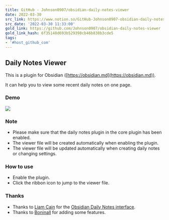 ```yaml
---
title: GitHub - Johnson0907/obsidian-daily-notes-viewer
date: 2022-03-30
src_link: https://www.notion.so/GitHub-Johnson0907-obsidian-daily-notes-viewer-324fd2f099f247e98a1b1887431e04fd
src_date: '2022-03-30 11:33:00'
gold_link: https://github.com/Johnson0907/obsidian-daily-notes-viewer
gold_link_hash: 6f35148d693b529398cb46b838b3cde5
tags:
- '#host_github_com'
---
```


Daily Notes Viewer
------------------


This is a plugin for Obsidian ([https://obsidian.md](https://obsidian.md)).


It can help you to view some recent daily notes on one page.


### Demo


[![](/Johnson0907/obsidian-daily-notes-viewer/raw/master/img/demo.png)](/Johnson0907/obsidian-daily-notes-viewer/blob/master/img/demo.png)


### Note


* Please make sure that the daily notes plugin in the core plugin has been enabled.
* The viewer file will be created automatically when enabling the plugin.
* The viewer file will be updated automatically when creating daily notes or changing settings.


### How to use


* Enable the plugin.
* Click the ribbon icon to jump to the viewer file.


### Thanks


* Thanks to [Liam Cain](https://github.com/liamcain) for the [Obsidian Daily Notes interface](https://github.com/liamcain/obsidian-daily-notes-interface).
* Thanks to [Boninall](https://github.com/Quorafind) for adding some features.